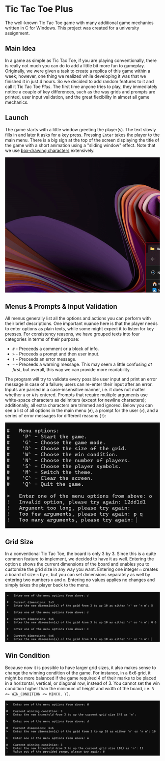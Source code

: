 # Tic Tac Toe Plus
The well-known Tic Tac Toe game with many additional game mechanics written in C for Windows. This project was created for a university assignment.

## Main Idea

In a game as simple as Tic Tac Toe, if you are playing conventionally, there is really not much you can do to add a little bit more fun to gameplay. Originally, we were given a task to create a replica of this game within a week; however, one thing we realized while developing it was that we finished it in just 4 hours. So we decided to add random features to it and call it Tic Tac Toe *Plus*. The first time anyone tries to play, they immediately notice a couple of key differences, such as the way grids and prompts are printed, user input validation, and the great flexibility in almost all game mechanics.

## Launch

The game starts with a little window greeting the player(s). The text slowly fills in and later it asks for a key press. Pressing `Enter` takes the player to the main menu. There is a big sign at the top of the screen displaying the title of the game with a short animation using a "sliding window" effect. Note that we use [box-drawing characters](https://en.wikipedia.org/wiki/Box-drawing_character) extensively.

![Launch](/res/launch.gif)

## Menus & Prompts & Input Validation

All menus generally list all the options and actions you can perform with their brief descriptions. One important nuance here is that the player needs to enter options as plain texts, while some might expect it to listen for key presses. For consistency reasons, we have grouped texts into four categories in terms of their purpose:
 * `#` - Preceeds a comment or a block of info.
 * `>` - Preceeds a prompt and then user input.
 * `!` - Preceeds an error message.
 * `~` - Preceeds a warning message.
This may seem a little confusing *at first*, but overall, this way we can provide more readability.

The program will try to validate every possible user input and print an error message in case of a failure; users can re-enter their input after an error. Inputs are parsed in a case-insensitive manner, i.e. it does not matter whether `a` or `A` is entered. Prompts that require multiple arguments use white-space characters as delimiters (except for newline characters); additionally, all extra characters are trimmed and ignored. Below you can see a list of all options in the main menu (`#`), a prompt for the user (`>`), and a series of error messages for different reasons (`!`):

![Menu](/res/categories-of-texts.png)

## Grid Size

In a conventional Tic Tac Toe, the board is only 3 by 3. Since this is a quite common feature to implement, we decided to have it as well. Entering the option `D` shows the current dimensions of the board and enables you to customize the grid size in any way you want. Entering one integer `n` creates a board of size `n` by `n`, but you can set dimensions separately as well by entering two numbers `n` and `m`. Entering no values applies no changes and simply takes the player back to the menu.

![Resize Grid](/res/resize-grid.png)

## Win Condition

Because now it is possible to have larger grid sizes, it also makes sense to change the winning condition of the game. For instance, in a 6x6 grid, it might be more balanced if the game required 4 of their marks to be placed in a horizontal, vertical, or diagonal row, instead of 3. You cannot set the win condition higher than the minimum of height and width of the board, i.e. `3 <= WIN_CONDITION <= MIN(X, Y)`.

![Win Condition](/res/win-condition.png)
